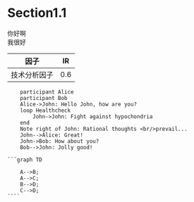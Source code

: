 # Section1.1

你好啊  
我很好

| 因子 | IR |
| --- | --- |
| 技术分析因子 | 0.6 |

```sequenceDiagram
    participant Alice
    participant Bob
    Alice->John: Hello John, how are you?
    loop Healthcheck
        John->John: Fight against hypochondria
    end
    Note right of John: Rational thoughts <br/>prevail...
    John-->Alice: Great!
    John->Bob: How about you?
    Bob-->John: Jolly good!
```

    ```graph TD

        A-->B;
        A-->C;
        B-->D;
        C-->D;
    ````



